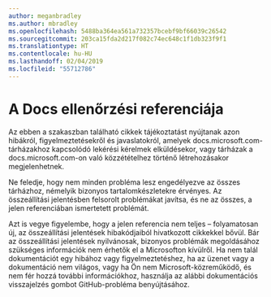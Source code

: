```yaml
---
author: meganbradley
ms.author: mbradley
ms.openlocfilehash: 5488ba364ea561a732357bcebf9bf66039c26542
ms.sourcegitcommit: 203ca15fda2d217f082c74ec648c1f1db323f9f1
ms.translationtype: HT
ms.contentlocale: hu-HU
ms.lasthandoff: 02/04/2019
ms.locfileid: "55712786"
---
```

# <a name="docs-validation-reference"></a>A Docs ellenőrzési referenciája

Az ebben a szakaszban található cikkek tájékoztatást nyújtanak azon hibákról, figyelmeztetésekről és javaslatokról, amelyek docs.microsoft.com-tárházakhoz kapcsolódó lekérési kérelmek elküldésekor, vagy tárházak a docs.microsoft.com-on való közzétételhez történő létrehozásakor megjelenhetnek.

Ne feledje, hogy nem minden probléma lesz engedélyezve az összes tárházhoz, némelyik bizonyos tartalomkészletekre érvényes. Az összeállítási jelentésben felsorolt problémákat javítsa, és ne az összes, a jelen referenciában ismertetett problémát.

Azt is vegye figyelembe, hogy a jelen referencia nem teljes – folyamatosan új, az összeállítási jelentések hibakódjaiból hivatkozott cikkekkel bővül. Bár az összeállítási jelentések nyilvánosak, bizonyos problémák megoldásához szükséges információk nem érhetők el a Microsofton kívülről. Ha nem talál dokumentációt egy hibához vagy figyelmeztetéshez, ha az üzenet vagy a dokumentáció nem világos, vagy ha Ön nem Microsoft-közreműködő, és nem fér hozzá további információkhoz, használja az alábbi dokumentációs visszajelzés gombot GitHub-probléma benyújtásához.